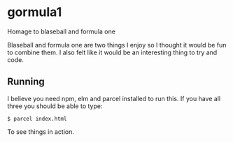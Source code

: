 # gormula1
Homage to blaseball and formula one

Blaseball and formula one are two things I enjoy so I thought it would be fun to combine them. I also felt like it would be an interesting thing to try and code.

## Running

I believe you need npm, elm and parcel installed to run this. If you have all three you should be able to type:

    $ parcel index.html

To see things in action. 
